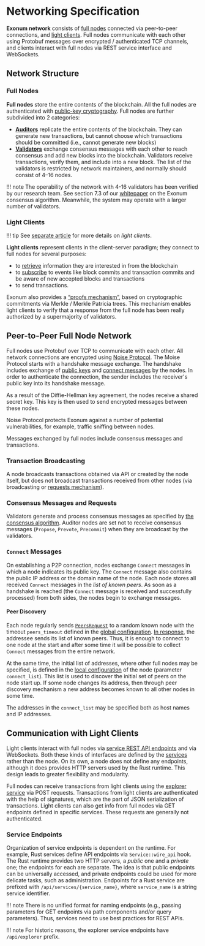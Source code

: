 # Networking Specification

**Exonum network** consists of [full nodes](../glossary.md#full-node)
connected via peer-to-peer connections, and
[light clients](../glossary.md#light-client).
Full nodes communicate with each other using Protobuf messages
over encrypted / authenticated TCP channels, and clients interact
with full nodes via REST service interface and WebSockets.

## Network Structure

### Full Nodes

**Full nodes** store the entire contents of the blockchain. All the full nodes
are authenticated with
[public-key cryptography](../glossary.md#digital-signature).
Full nodes are further subdivided into 2 categories:

- [**Auditors**](../glossary.md#auditor) replicate the entire contents of the
  blockchain. They can generate new transactions, but cannot choose which
  transactions should be committed (i.e., cannot generate new blocks)
- [**Validators**](../glossary.md#validator) exchange consensus messages with
  each other to reach consensus and add new blocks into the blockchain.
  Validators receive transactions, verify them,
  and include into a new block. The list of the validators is restricted by
  network maintainers, and normally should consist of 4–16 nodes.

!!! note
    The operability of the network with 4-16 validators has been verified by
    our research team. See section 7.3 of our [whitepaper][whitepaper] on the
    Exonum consensus algorithm. Meanwhile, the system may operate with a
    larger number of validators.

### Light Clients

!!! tip
    See [separate article](../architecture/clients.md) for more details on
    _light clients_.

**Light clients** represent clients in the client-server paradigm; they connect
to full nodes for several purposes:

- to [retrieve](node-management.md#explorer-api-endpoints) information they are
  interested in from the blockchain
- to [subscribe](node-management.md#explorer-api-sockets) to events like block
  commits and transaction commits and be aware of new accepted blocks and
  transactions
- to send transactions.

Exonum also provides a [“proofs mechanism”](../glossary.md#merkle-proof),
based on cryptographic commitments via Merkle / Merkle Patricia
trees. This mechanism enables light clients to verify that a response from the
full node has been really authorized by a supermajority of validators.

## Peer-to-Peer Full Node Network

Full nodes use Protobuf over TCP to communicate with each other.
All network connections are encrypted using [Noise Protocol][noise].
The Moise Protocol starts with a handshake message exchange.
The handshake includes exchange of [public keys][DH] and
[connect messages](#connect-messages) by the nodes. In order to authenticate
the  connection, the sender includes the receiver's public key into its
handshake message.

As a result of the Diffie-Hellman key agreement, the nodes receive a shared
secret key. This key is then used to send encrypted messages between these
nodes.

Noise Protocol protects Exonum against a number of potential vulnerabilities,
for example, traffic sniffing between nodes.

Messages exchanged by full nodes include consensus messages and transactions.

### Transaction Broadcasting

A node broadcasts transactions obtained via API or created by the node itself,
but does not broadcast transactions received from other nodes (via
broadcasting or [requests mechanism](consensus/requests.md)).

### Consensus Messages and Requests

Validators generate and process consensus messages as specified
by [the consensus algorithm](consensus/specification.md).
Auditor nodes are set not to receive consensus messages (`Propose`, `Prevote`,
`Precommit`) when they are broadcast by the validators.

### `Connect` Messages

On establishing a P2P connection, nodes exchange `Connect` messages
in which a node indicates its public key. The `Connect` message also contains
the public IP address or the domain name of the node.
Each node stores all received `Connect` messages in
the _list of known peers_. As soon as a handshake is reached (the `Connect`
message is received and successfully processed) from both sides, the nodes begin
to exchange messages.

#### Peer Discovery

Each node regularly sends [`PeersRequest`](consensus/requests.md#peersrequest)
to a random known node with the timeout `peers_timeout` defined in the
[global configuration](../architecture/configuration.md#genesisconsensus).
[In response](consensus/requests.md#peersrequest-1), the addressee sends its
list of known peers. Thus, it is enough to connect to one node at the start and
after some time it will be possible to collect `Connect` messages from the
entire network.

At the same time, the initial list of addresses, where other full nodes may
be specified, is defined in the [local configuration](../glossary.md#local-configuration)
 of the node (parameter `connect_list`). This list is used to discover
the initial set of peers on the node start up. If some node changes its address,
then through peer discovery mechanism a new address becomes known to
all other nodes in some time.

The addresses in the `connect_list` may be specified both as host
names and IP addresses.

## Communication with Light Clients

Light clients interact with full nodes via
[service REST API endpoints](../glossary.md#service-endpoint) and via
WebSockets. Both these kinds of interfaces are defined by the
[services](../architecture/services.md) rather than the node.
On its own, a node does not define any endpoints, although it does
provides HTTP servers used by the Rust runtime. This design leads to
greater flexibility and modularity.

Full nodes can receive transactions from light clients using
the [explorer service](other-services.md#explorer) via POST requests.
Transactions from light clients are authenticated with the help of
signatures, which are the part of JSON serialization of transactions.
Light clients can also get info from full nodes via GET endpoints
defined in specific services. These requests are generally not authenticated.

### Service Endpoints

Organization of service endpoints is dependent on the runtime.
For example, Rust services define API endpoints via
`Service::wire_api` hook. The Rust runtime provides two HTTP servers,
a *public* one and a *private* one; the endpoints for each are separate.
The idea is that public endpoints can be universally accessed, and
private endpoints could be used for more delicate tasks, such as administration.
Endpoints for a Rust service are prefixed with `/api/services/{service_name}`,
where `service_name` is a string service identifier.

!!! note
    There is no unified format for naming endpoints (e.g., passing parameters
    for GET endpoints via path components and/or query parameters).
    Thus, services need to use best practices for REST APIs.

!!! note
    For historic reasons, the explorer service endpoints have
    `/api/explorer` prefix.

[whitepaper]: https://bitfury.com/content/downloads/wp_consensus_181227.pdf
[noise]: https://noiseprotocol.org/
[DH]: https://en.wikipedia.org/wiki/Diffie%E2%80%93Hellman_key_exchange
